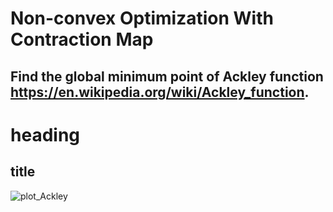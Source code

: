 # Non-convex Optimization With Contraction Map

## Find the global minimum point of Ackley function https://en.wikipedia.org/wiki/Ackley_function.

# heading 

## title

![plot_Ackley](https://user-images.githubusercontent.com/18456485/61929809-abb4d200-af41-11e9-9cea-f4f08db0d5b2.png)

